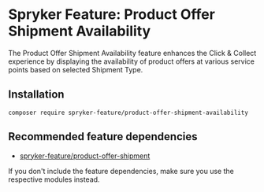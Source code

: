 # Spryker Feature: Product Offer Shipment Availability

The Product Offer Shipment Availability feature enhances the Click & Collect experience by displaying the availability of product offers at various service points based on selected Shipment Type.

## Installation

```
composer require spryker-feature/product-offer-shipment-availability
```

## Recommended feature dependencies
- [spryker-feature/product-offer-shipment](https://github.com/spryker-feature/product-offer-shipment)

If you don't include the feature dependencies, make sure you use the respective modules instead.
